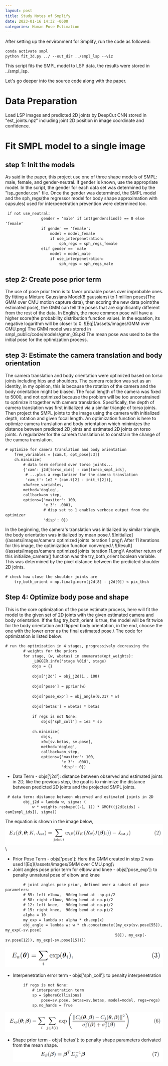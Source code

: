 ```yaml
---
layout: post
title: Study Notes of Smplify
date: 2023-01-16 14:32 -0600
categories: Human Pose Estimation
---
```

After setting up the environment for Smplify, run the code as followed:
```
conda activate smpl
python fit_3d.py ../ --out_dir ../smpl_lsp --viz
```

This script fits the SMPL model to LSP data, the results were stored in ../smpl_lsp.

Let's go deeper into the source code along with the paper.
# Data Preparation
Load LSP images and predicted 2D joints by DeepCut CNN stored in "est_joints.npz" including joint 2D position in image coordinate and confidence.

# Fit SMPL model to a single image
## step 1: Init the models
As said in the paper, this project use one of three shape models of SMPL: male, female, and gender-neutral. If gender is known, use the appropriate model.
In the script, the gender for each data set was determined by the "lsp_gender.csv" file. Once the gender was determined, the SMPL model and the sph_regs(the regressor model for body shape approximation with capsules) used for interpenetration prevention were determined too.
```
 if not use_neutral:
                gender = 'male' if int(genders[ind]) == 0 else 'female'
                if gender == 'female':
                    model = model_female
                    if use_interpenetration:
                        sph_regs = sph_regs_female
                elif gender == 'male
                    model = model_male
                    if use_interpenetration:
                        sph_regs = sph_regs_male
```

## step 2: Create pose prior term
The use of pose prior term is to favor probable poses over improbable ones. By fitting a Mixture Gaussians Model(8 gaussians) to 1 million poses(The GMM over CMU motion capture data), then scoring the new data point(the estimated pose), the GMM can tell the poses that are significantly different from the rest of the data. In English, the more common pose will have a higher score(the probability distribution function value). In the equation, its negative logarithm will be closer to 0.
![Eq](/assets/images/GMM over CMU.png) 
The GMM model was stored in smpl_public/code/models/gmm_08.pkl
The mean pose was used to be the initial pose for the optimization process.

## step 3: Estimate the camera translation and body orientation
The camera translation and body orientation were optimized based on torso joints including hips and shoulders.
The camera rotation was set as an identity, in my opinion, this is because the rotation of the camera and the body orientation might be biased.
The focal length of the camera was fixed to 5000, and not optimized because the problem will be too unconstrained to optimize it together with camera translation.
Specifically, the depth of camera translation was first initialized via a similar triangle of torso joints.
Then project the SMPL joints to the image using the camera with initialized depth, rotation and given focal length.
An optimization function is here to optimize camera translation and body orientation which minimizes the distance between predicted 2D joints and estimated 2D joints on torso joints.
A regularizer for the camera translation is to constrain the change of the camera translation.
```
# optimize for camera translation and body orientation
    free_variables = [cam.t, opt_pose[:3]]
    ch.minimize(
        # data term defined over torso joints...
        {'cam': j2d[torso_cids] - cam[torso_smpl_ids],
         # ...plus a regularizer for the camera translation
         'cam_t': 1e2 * (cam.t[2] - init_t[2])},
        x0=free_variables,
        method='dogleg',
        callback=on_step,
        options={'maxiter': 100,
                 'e_3': .0001,
                 # disp set to 1 enables verbose output from the optimizer
                 'disp': 0})
```
In the beginning, the camera's translation was initialized by similar triangle, the body orientation was initialized by mean pose.\\
![Initialize](/assets/images/camera optimized joints iteration 1.png)\\
After 11 iterations for this image, the optimization function converged.\\
![Result](/assets/images/camera optimized joints iteration 11.png)\\
Another return of this initialize_camera() function was the try_both_orient boolean variable. This was determined by the pixel distance between the predicted shoulder 2D joints.
```
# check how close the shoulder joints are
    try_both_orient = np.linalg.norm(j2d[8] - j2d[9]) < pix_thsh
```
## Step 4: Optimize body pose and shape
This is the core optimization of the pose estimate process, here will fit the model to the given set of 2D joints with the given estimated camera and body orientation. If the flag try_both_orient is true, the model will be fit twice for the body orientation and flipped body orientation, in the end, choose the one with the lower error as the final estimated pose.\\
The code for optimization is listed below:
```
# run the optimization in 4 stages, progressively decreasing the
        # weights for the priors
        for stage, (w, wbetas) in enumerate(opt_weights):
            _LOGGER.info('stage %01d', stage)
            objs = {}

            objs['j2d'] = obj_j2d(1., 100)

            objs['pose'] = pprior(w)

            objs['pose_exp'] = obj_angle(0.317 * w)

            objs['betas'] = wbetas * betas

            if regs is not None:
                objs['sph_coll'] = 1e3 * sp

            ch.minimize(
                objs,
                x0=[sv.betas, sv.pose],
                method='dogleg',
                callback=on_step,
                options={'maxiter': 100,
                         'e_3': .0001,
                         'disp': 0})
```
* Data Term - objs['j2d']: distance between observed and estimated joints in 2D, like the previous step, the goal is to minimize the distance between predicted 2D joints and the projected SMPL joints.
```
 # data term: distance between observed and estimated joints in 2D
        obj_j2d = lambda w, sigma: (
            w * weights.reshape((-1, 1)) * GMOf((j2d[cids] - cam[smpl_ids]), sigma))
```
The equation is shown in the image below,
![Eq](/assets/images/joint_base_data_term.png)\\
* Prior Pose Term - objs['pose']: Here the GMM created in step 2 was used
![Eq](/assets/images/GMM over CMU.png)\\
* Joint angles pose prior term for elbow and knee - objs['pose_exp']: to penalty unnatural pose of elbow and knee
```
        # joint angles pose prior, defined over a subset of pose parameters:
        # 55: left elbow,  90deg bend at -np.pi/2
        # 58: right elbow, 90deg bend at np.pi/2
        # 12: left knee,   90deg bend at np.pi/2
        # 15: right knee,  90deg bend at np.pi/2
        alpha = 10
        my_exp = lambda x: alpha * ch.exp(x)
        obj_angle = lambda w: w * ch.concatenate([my_exp(sv.pose[55]), my_exp(-sv.pose[
                                                 58]), my_exp(-sv.pose[12]), my_exp(-sv.pose[15])])
```
![Eq](/assets/images/joint_angle_prior_term.png)
* Interpenetration error term - objs['sph_coll']: to penalty interpenetration
```
        if regs is not None:
            # interpenetration term
            sp = SphereCollisions(
                pose=sv.pose, betas=sv.betas, model=model, regs=regs)
            sp.no_hands = True
```
![Eq](/assets/images/sphere_collision_term.png)
* Shape prior term - objs['betas']: to penalty shape parameters derivated from the mean shape.
![Eq](/assets/images/shape_prior_term.png)



